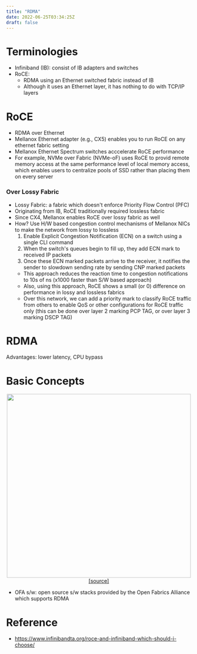 ```yaml
---
title: "RDMA"
date: 2022-06-25T03:34:25Z
draft: false
---
```



# Terminologies
- Infiniband (IB): consist of IB adapters and switches
- RoCE: 
    - RDMA using an Ethernet switched fabric instead of IB
    - Although it uses an Ethernet layer, it has nothing to do with TCP/IP layers


# RoCE
- RDMA over Ethernet
- Mellanox Ethernet adapter (e.g., CX5) enables you to run RoCE on any ethernet fabric setting 
- Mellanox Ethernet Spectrum switches acccelerate RoCE performance 
- For example, NVMe over Fabric (NVMe-oF) uses RoCE to provid remote memory access at the same performance level of local memory access, which enables users to centralize pools of SSD rather than placing them on every server 


### Over Lossy Fabric
- Lossy Fabric: a fabric which doesn't enforce Priority Flow Control (PFC)
- Originating from IB, RoCE traditionally required lossless fabric
- Since CX4, Mellanox enables RoCE over lossy fabric as well
- How? Use H/W based congestion control mechanisms of Mellanox NICs to make the network from lossy to lossless
    1. Enable Explicit Congestion Notification (ECN) on a switch using a single CLI command
    2. When the switch's queues begin to fill up, they add ECN mark to received IP packets
    3. Once these ECN marked packets arrive to the receiver, it notifies the sender to slowdown sending rate by sending CNP marked packets
    - This approach reduces the reaction time to congestion notifications to 10s of ns (x1000 faster than S/W based approach)
    - Also, using this approach, RoCE shows a small (or 0) difference on performance in lossy and lossless fabrics
    - Over this network, we can add a priority mark to classify RoCE traffic from others to enable QoS or other configurations for RoCE traffic only (this can be done over layer 2 marking PCP TAG, or over layer 3 marking DSCP TAG)


# RDMA
Advantages: lower latency, CPU bypass


# Basic Concepts
<p align="center">
    <img src="/posts/rdma-diagram.png" width="500" /> <br>
    <a href="https://www.infinibandta.org/roce-and-infiniband-which-should-i-choose/">[source]</a> 
</p>

- OFA s/w: open source s/w stacks provided by the Open Fabrics Alliance which supports RDMA



# Reference
- https://www.infinibandta.org/roce-and-infiniband-which-should-i-choose/
